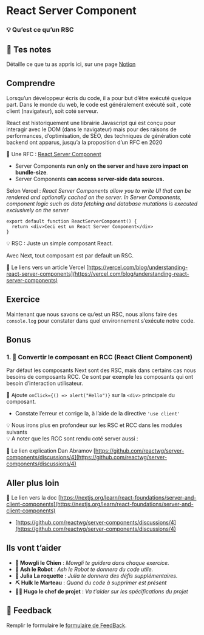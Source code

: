 # React Server Component

### 💡 Qu’est ce qu’un RSC

## 📝 Tes notes

Détaille ce que tu as appris ici, sur une page [Notion](https://go.mikecodeur.com/course-notes-template)

## Comprendre

Lorsqu’un développeur écris du code, il a pour but d’être exécuté quelque part. Dans le monde du web, le code est généralement exécuté soit , coté client (navigateur), soit coté serveur.

React est historiquement une librairie Javascript qui est conçu pour interagir avec le DOM (dans le navigateur) mais pour des raisons de performances, d’optimisation, de SEO, des techniques de génération coté backend ont apparus, jusqu’a la proposition d’un RFC en 2020

📑 Une RFC : [React Server Component](https://github.com/reactjs/rfcs/blob/main/text/0188-server-components.md)

- Server Components **run only on the server and have zero impact on bundle-size**.
- Server Components **can access server-side data sources.**

Selon Vercel : _React Server Components allow you to write UI that can be rendered and optionally cached on the server. In Server Components, component logic such as data fetching and database mutations is executed exclusively on the server_

```tsx
export default function ReactServerComponent() {
  return <div>Ceci est un React Server Component</div>
}
```

<aside>
💡 RSC : Juste un simple composant React.

</aside>

Avec Next, tout composant est par default un RSC.

📑 Le liens vers un article Vercel [https://vercel.com/blog/understanding-react-server-components](https://vercel.com/blog/understanding-react-server-components)

## Exercice

Maintenant que nous savons ce qu’est un RSC, nous allons faire des `console.log` pour constater dans quel environnement s’exécute notre code.

## Bonus

### 1. 🚀 Convertir le composant en RCC (React Client Component)

Par défaut les composants Next sont des RSC, mais dans certains cas nous besoins de composants RCC. Ce sont par exemple les composants qui ont besoin d’interaction utilisateur.

🐶 Ajoute `onClick={() => alert("Hello")}` sur la `<div>` principale du composant.

- Constate l’erreur et corrige la, à l’aide de la directive `'use client'`

<aside>
💡 Nous irons plus en profondeur sur les RSC et RCC dans les modules suivants

</aside>

<aside>
💡 A noter que les RCC sont rendu coté server aussi :

</aside>

📑 Le lien explication Dan Abramov [https://github.com/reactwg/server-components/discussions/4](https://github.com/reactwg/server-components/discussions/4)

## Aller plus loin

📑 Le lien vers la doc [https://nextjs.org/learn/react-foundations/server-and-client-components](https://nextjs.org/learn/react-foundations/server-and-client-components)

- [https://github.com/reactwg/server-components/discussions/4](https://github.com/reactwg/server-components/discussions/4)

##

## Ils vont t’aider

- **🐶 Mowgli le Chien** : _Mowgli te guidera dans chaque exercice._
- **🤖 Ash le Robot** : _Ash le Robot te donnera du code utile._
- **🚀 Julia La roquette** : _Julia te donnera des défis supplémentaires._
- **⛏️ Hulk le Marteau** : _Quand du code à supprimer est présent_
- **👨‍✈️ Hugo le chef de projet** : _Va t'aider sur les spécifications du projet_

## 🐜 Feedback

Remplir le formulaire le [formulaire de FeedBack](https://go.mikecodeur.com/cours-next-avis?entry.1912869708=TypeScript%20PRO&entry.1430994900=2.Les%20Fondamentaux&entry.533578441=03%20Les%20RSC).
